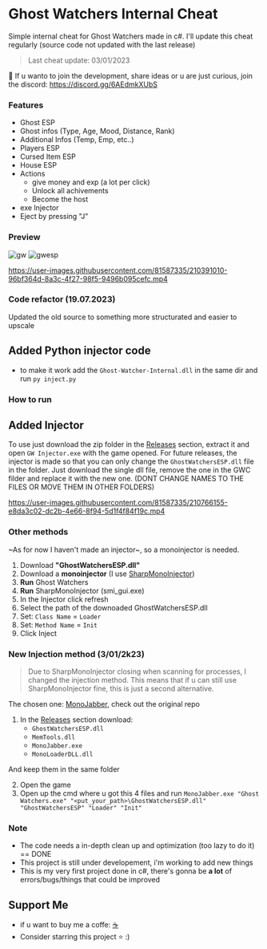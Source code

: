 # Ghost Watchers Internal Cheat
Simple internal cheat for Ghost Watchers made in c#. I'll update this cheat regularly (source code not updated with the last release)
> Last cheat update: 03/01/2023

🎈 If u wanto to join the development, share ideas or u are just curious, join the discord: https://discord.gg/6AEdmkXUbS

### Features
- Ghost ESP
- Ghost infos (Type, Age, Mood, Distance, Rank)
- Additional Infos (Temp, Emp, etc..)
- Players ESP
- Cursed Item ESP
- House ESP
- Actions
  - give money and exp (a lot per click)
  - Unlock all achivements
  - Become the host
- exe Injector
- Eject by pressing "J"

### Preview
![gw](https://user-images.githubusercontent.com/81587335/185790097-bc7dba5a-9bbb-41c0-8f25-0b2f8d516796.png)
![gwesp](https://user-images.githubusercontent.com/81587335/185099206-80e97985-3f6a-4ae4-b26a-c70c56a2e646.png)

https://user-images.githubusercontent.com/81587335/210391010-96bf364d-8a3c-4f27-98f5-9496b095cefc.mp4

### Code refactor (19.07.2023)
Updated the old source to something more structurated and easier to upscale
## Added Python injector code
- to make it work add the `Ghost-Watcher-Internal.dll` in the same dir and run `py inject.py`


### How to run
## Added Injector
To use just download the zip folder in the [Releases](https://github.com/Bbalduzz/Ghost-Watchers-Cheat/releases/tag/GWESP) section, extract it and open `GW Injector.exe` with the game opened.
For future releases, the injector is made so that you can only change the `GhostWatchersESP.dll` file in the folder. Just download the single dll file, remove the one in the GWC filder and replace it with the new one. (DONT CHANGE NAMES TO THE FILES OR MOVE THEM IN OTHER FOLDERS)

https://user-images.githubusercontent.com/81587335/210766155-e8da3c02-dc2b-4e66-8f94-5d1f4f84f19c.mp4

### Other methods
~As for now I haven't made an injector~, so a monoinjector is needed.
1. Download **"GhostWatchersESP.dll"**
2. Download a **monoinjector** (I use [SharpMonoInjector](https://www.unknowncheats.me/forum/downloads.php?do=file&id=34970))
3. **Run** Ghost Watchers
4. **Run** SharpMonoInjector (smi_gui.exe)
5. In the Injector click refresh
6. Select the path of the downoaded GhostWatchersESP.dll
7. Set: `Class Name` = `Loader`
8. Set: `Method Name` = `Init`
9. Click Inject

### New Injection method (3/01/2k23)
> Due to SharpMonoInjector closing when scanning for processes, I changed the injection method. This means that if u can still use SharpMonoInjector fine, this is just a second alternative.

The chosen one: [MonoJabber](https://github.com/AWilliams17/MonoJabber), check out the original repo
1) In the [Releases](https://github.com/Bbalduzz/Ghost-Watchers-Cheat/releases/tag/GWESP) section download:
    - `GhostWatchersESP.dll`
    - `MemTools.dll`
    - `MonoJabber.exe`
    - `MonoLoaderDLL.dll`
    
And keep them in the same folder

2) Open the game
3) Open up the cmd where u got this 4 files and run `MonoJabber.exe "Ghost Watchers.exe" "<put_your_path>\GhostWatchersESP.dll" "GhostWatchersESP" "Loader" "Init"`

### Note
- The code needs a in-depth clean up and optimization (too lazy to do it) == DONE
- This project is still under developement, i'm working to add new things
- This is my very first project done in c#, there's gonna be **a lot** of errors/bugs/things that could be improved

## Support Me
- if u want to buy me a coffe: [☕️](https://www.buymeacoffee.com/Bbalduzz)
- Consider starring this project ⭐️ :)
